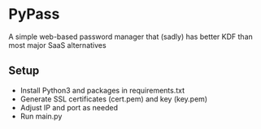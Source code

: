 # PyPass
A simple web-based password manager that (sadly) has better KDF than most major SaaS alternatives

## Setup
- Install Python3 and packages in requirements.txt
- Generate SSL certificates (cert.pem) and key (key.pem)
- Adjust IP and port as needed
- Run main.py
